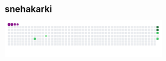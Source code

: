 # snehakarki
![Snake Gif](https://github.com/Yesum-liv/snehakarki/blob/main/output/github-contribution-grid-snake.gif)
